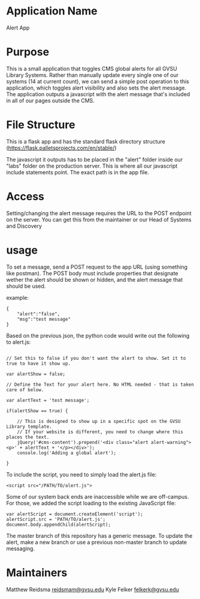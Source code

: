# Application Name

Alert App

# Purpose

This is a small application that toggles CMS global alerts for all GVSU Library Systems. Rather than manually update every single one of our systems (14 at current count), we can send a simple post operation to this application, which toggles alert visibility and also sets the alert message.  The application outputs a javascript with the alert message that's included in all of our pages outside the CMS.

# File Structure

This is a flask app and has the standard flask directory structure (https://flask.palletsprojects.com/en/stable/)

The javascript it outputs has to be placed in the "alert" folder inside our "labs" folder on the production server.  This is where all our javascript include statements point.  The exact path is in the app file.

# Access

Setting/changing the alert message requires the URL to the POST endpoint on the server.  You can get this from the maintainer or our Head of Systems and Discovery

# usage

To set a message, send a POST request to the app URL (using something like postman).  The POST body must include properties that designate wether the alert should be shown or hidden, and the alert message that should be used.

example:

```
{
    "alert":"false",
    "msg":"test message"
}
```

Based on the previous json, the python code would write out the following to alert.js:

```

// Set this to false if you don't want the alert to show. Set it to true to have it show up.

var alertShow = false;

// Define the Text for your alert here. No HTML needed - that is taken care of below.

var alertText = 'test message';

if(alertShow == true) {

	// This is designed to show up in a specific spot on the GVSU Library template. 
	// If your website is different, you need to change where this places the text.
	jQuery('#cms-content').prepend('<div class="alert alert-warning"><p>' + alertText + '</p></div>');
	console.log('Adding a global alert');

}
```

To include the script, you need to simply load the alert.js file:

```
<script src="/PATH/TO/alert.js">
```

Some of our system back ends are inaccessible while we are off-campus. For those, we added the script loading to the existing JavaScript file:

```
var alertScript = document.createElement('script');
alertScript.src = 'PATH/TO/alert.js';
document.body.appendChild(alertScript);
```

The master branch of this repository has a generic message. To update the alert, make a new branch or use a previous non-master branch to update messaging.

# Maintainers

Matthew Reidsma [reidsmam@gvsu.edu](mailto:reidsmam@gvsu.edu)
Kyle Felker [felkerk@gvsu.edu](mailto:felkerk@gvsu.edu)
